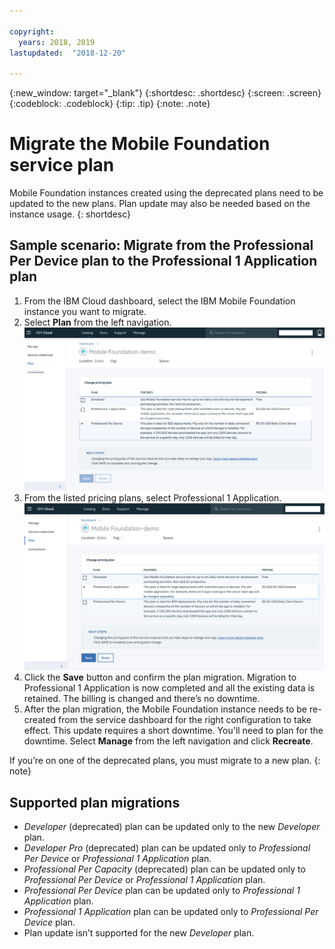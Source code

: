 ```yaml
---

copyright:
  years: 2018, 2019
lastupdated:  "2018-12-20"

---
```


{:new_window: target="_blank"}
{:shortdesc: .shortdesc}
{:screen:  .screen}
{:codeblock:  .codeblock}
{:tip: .tip}
{:note: .note}

# Migrate the Mobile Foundation service plan

Mobile Foundation instances created using the deprecated plans need to be updated to the new plans. Plan update may also be needed based on the instance usage.
{: shortdesc}

## Sample scenario: Migrate from the Professional Per Device plan to the Professional 1 Application plan

1. From the IBM Cloud dashboard, select the IBM Mobile Foundation instance you want to migrate.
2. Select **Plan** from the left navigation.
   ![Existing Mobile Foundation plan](images/existing-plan.png)
3. From the listed pricing plans, select Professional 1 Application.
   ![New Mobile Foundation plan](images/new-plan.png)
4. Click the **Save** button and confirm the plan migration.
     Migration to Professional 1 Application is now completed and all the existing data is retained. The billing is changed and there’s no downtime.
5. After the plan migration, the Mobile Foundation instance needs to be re-created from the service dashboard for the right configuration to take effect. This update requires a short downtime. You'll need to plan for the downtime. Select **Manage** from the left navigation and click **Recreate**.

If you’re on one of the deprecated plans, you must migrate to a new plan.
{: note}

## Supported plan migrations

* *Developer* (deprecated) plan can be updated only to the new *Developer* plan.
* *Developer Pro* (deprecated) plan can be updated only to *Professional Per Device* or *Professional 1 Application* plan.
* *Professional Per Capacity* (deprecated) plan can be updated only to *Professional Per Device* or *Professional 1 Application* plan.
* *Professional Per Device* plan can be updated only to *Professional 1 Application* plan.
* *Professional 1 Application* plan can be updated only to *Professional Per Device* plan.
* Plan update isn’t supported for the new *Developer* plan.
